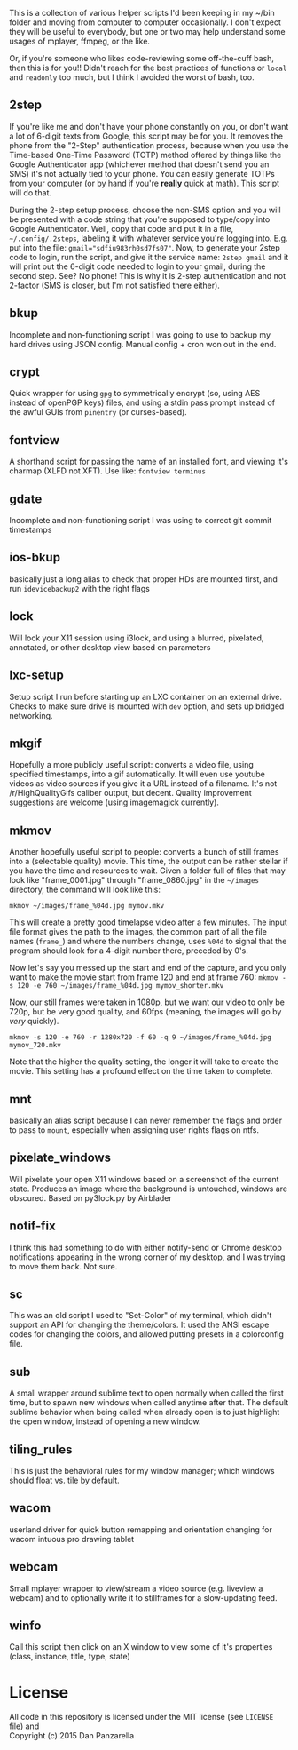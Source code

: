 This is a collection of various helper scripts I'd been keeping in my ~/bin folder and moving from computer to computer occasionally. I don't expect they will be useful to everybody, but one or two may help understand some usages of mplayer, ffmpeg, or the like. 

Or, if you're someone who likes code-reviewing some off-the-cuff bash, then this is for you!! Didn't reach for the best practices of functions or `local` and `readonly` too much, but I think I avoided the worst of bash, too.

2step
-----

If you're like me and don't have your phone constantly on you, or don't want a lot of 6-digit texts from Google, this script may be for you. It removes the phone from the "2-Step" authentication process, because when you use the Time-based One-Time Password (TOTP) method offered by things like the Google Authenticator app (whichever method that doesn't send you an SMS) it's not actually tied to your phone. You can easily generate TOTPs from your computer (or by hand if you're **really** quick at math). This script will do that. 

During the 2-step setup process, choose the non-SMS option and you will be presented with a code string that you're supposed to type/copy into Google Authenticator. Well, copy that code and put it in a file, `~/.config/.2steps`, labeling it with whatever service you're logging into. E.g. put into the file: `gmail="sdfiu983rh0sd7fs07"`. Now, to generate your 2step code to login, run the script, and give it the service name: `2step gmail` and it will print out the 6-digit code needed to login to your gmail, during the second step. See? No phone! This is why it is 2-step authentication and not 2-factor (SMS is closer, but I'm not satisfied there either).


bkup
----

Incomplete and non-functioning script I was going to use to backup my hard drives using JSON config. Manual config + cron won out in the end.


crypt
-----

Quick wrapper for using `gpg` to symmetrically encrypt (so, using AES instead of openPGP keys) files, and using a stdin pass prompt instead of the awful GUIs from `pinentry` (or curses-based).


fontview
--------

A shorthand script for passing the name of an installed font, and viewing it's charmap (XLFD not XFT). Use like: `fontview terminus`


gdate
----

Incomplete and non-functioning script I was using to correct git commit timestamps

ios-bkup
--------

basically just a long alias to check that proper HDs are mounted first, and run `idevicebackup2` with the right flags


lock
----

Will lock your X11 session using i3lock, and using a blurred, pixelated, annotated, or other desktop view based on parameters


lxc-setup
---------

Setup script I run before starting up an LXC container on an external drive. Checks to make sure drive is mounted with `dev` option, and sets up bridged networking.


mkgif
-----

Hopefully a more publicly useful script: converts a video file, using specified timestamps, into a gif automatically. It will even use youtube videos as video sources if you give it a URL instead of a filename. It's not /r/HighQualityGifs caliber output, but decent. Quality improvement suggestions are welcome (using imagemagick currently).

mkmov
-----

Another hopefully useful script to people: converts a bunch of still frames into a (selectable quality) movie. This time, the output can be rather stellar if you have the time and resources to wait. Given a folder full of files that may look like "frame_0001.jpg" through "frame_0860.jpg" in the `~/images` directory, the command will look like this: 

`mkmov ~/images/frame_%04d.jpg mymov.mkv`

This will create a pretty good timelapse video after a few minutes. The input file format gives the path to the images, the common part of all the file names (`frame_`) and where the numbers change, uses `%04d` to signal that the program should look for a 4-digit number there, preceded by 0's.  

Now let's say you messed up the start and end of the capture, and you only want to make the movie start from frame 120 and end at frame 760: `mkmov -s 120 -e 760 ~/images/frame_%04d.jpg mymov_shorter.mkv`

Now, our still frames were taken in 1080p, but we want our video to only be 720p, but be very good quality, and 60fps (meaning, the images will go by *very* quickly).

`mkmov -s 120 -e 760 -r 1280x720 -f 60 -q 9 ~/images/frame_%04d.jpg mymov_720.mkv`


Note that the higher the quality setting, the longer it will take to create the movie. This setting has a profound effect on the time taken to complete.

mnt
---

basically an alias script because I can never remember the flags and order to pass to `mount`, especially when assigning user rights flags on ntfs.


pixelate\_windows
----------------

Will pixelate your open X11 windows based on a screenshot of the current state. Produces an image where the background is untouched, windows are obscured. Based on py3lock.py by Airblader



notif-fix
---------

I think this had something to do with either notify-send or Chrome desktop notifications appearing in the wrong corner of my desktop, and I was trying to move them back. Not sure.

sc
---

This was an old script I used to "Set-Color" of my terminal, which didn't support an API for changing the theme/colors. It used the ANSI escape codes for changing the colors, and allowed putting presets in a colorconfig file.

sub
---

A small wrapper around sublime text to open normally when called the first time, but to spawn new windows when called anytime after that. The default sublime behavior when being called when already open is to just highlight the open window, instead of opening a new window.

tiling\_rules
------------

This is just the behavioral rules for my window manager; which windows should float vs. tile by default.

wacom
-----

userland driver for quick button remapping and orientation changing for wacom intuous pro drawing tablet

webcam
------

Small mplayer wrapper to view/stream a video source (e.g. liveview a webcam) and to optionally write it to stillframes for a slow-updating feed.

winfo
-----

Call this script then click on an X window to view some of it's properties (class, instance, title, type, state)


License
=======

All code in this repository is licensed under the MIT license (see `LICENSE` file) and  
Copyright (c) 2015 Dan Panzarella
